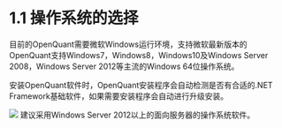 # 1.1 操作系统的选择

目前的OpenQuant需要微软Windows运行环境，支持微软最新版本的OpenQuant支持Windows7，Windows8，Windows10及Windows Server 2008，Windows Server 2012等主流的Windows 64位操作系统。

安装OpenQuant软件时，OpenQuant安装程序会自动检测是否有合适的.NET Framework基础软件，如果需要安装程序会自动进行升级安装。

![](../.gitbook/assets/icon_paw.png) 建议采用Windows Server 2012以上的面向服务器的操作系统软件。



